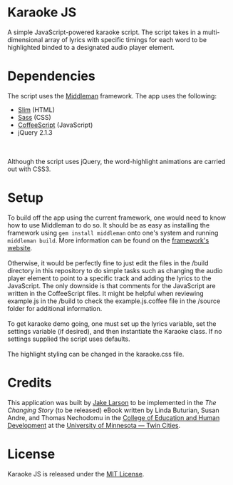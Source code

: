 # Karaoke JS
A simple JavaScript-powered karaoke script. The script takes in a multi-dimensional array of lyrics
with specific timings for each word to be highlighted binded to a designated audio player element.

# Dependencies
The script uses the <a href="https://middlemanapp.com/">Middleman</a> framework.
The app uses the following:
* <a href="http://slim-lang.com/">Slim</a> (HTML)
* <a href="http://sass-lang.com/">Sass</a> (CSS)
* <a href="http://coffeescript.org/">CoffeeScript</a> (JavaScript)
* jQuery 2.1.3 
<br />
<br />
Although the script uses jQuery, the word-highlight animations are carried out with CSS3.

# Setup
To build off the app using the current framework, one would need to know how to use Middleman to do so.
It should be as easy as installing the framework using <code>gem install middleman</code> onto one's system and running
<code>middleman build</code>. More information can be found on the <a href="https://middlemanapp.com/">framework's website</a>.
<br />
<br />
Otherwise, it would be perfectly fine to just edit the files in the /build directory in this repository to do simple tasks
such as changing the audio player element to point to a specific track and adding the lyrics to the JavaScript. The only downside is that comments for the JavaScript are written in the CoffeeScript files. It might be helpful when reviewing example.js in the /build to check the example.js.coffee file in the /source folder for additional information.
<br />
<br />
To get karaoke demo going, one must set up the lyrics variable, set the settings variable (if desired), and then instantiate the Karaoke class. If no settings supplied the script uses defaults.
<br />
<br />
The highlight styling can be changed in the karaoke.css file. 

# Credits
This application was built by <a href="http://www.codereloadrepeat.com/">Jake Larson</a> to be implemented in the <i>The
Changing Story</i> (to be released) eBook written by Linda Buturian, Susan Andre, and Thomas Nechodomu in the
<a href="http://cehd.umn.edu/">College of Education and Human Development</a> at the
<a href="http://www.umn.edu/">University of Minnesota — Twin Cities</a>.

# License
Karaoke JS is released under the <a href="http://www.opensource.org/licenses/MIT">MIT License</a>.